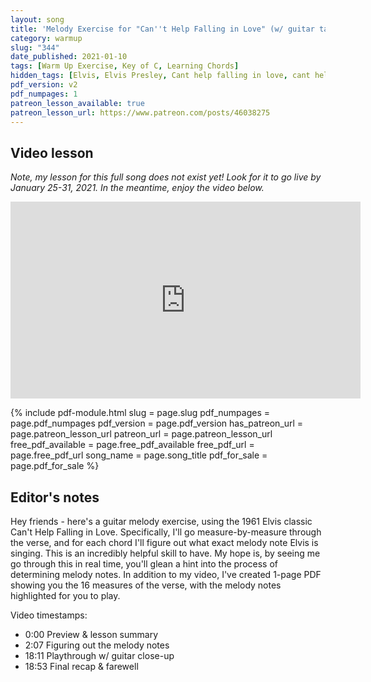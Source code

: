 ```yaml
---
layout: song
title: 'Melody Exercise for "Can''t Help Falling in Love" (w/ guitar tabs)'
category: warmup
slug: "344"
date_published: 2021-01-10
tags: [Warm Up Exercise, Key of C, Learning Chords]
hidden_tags: [Elvis, Elvis Presley, Cant help falling in love, cant help falling in love with you]
pdf_version: v2
pdf_numpages: 1
patreon_lesson_available: true
patreon_lesson_url: https://www.patreon.com/posts/46038275
---
```


## Video lesson

_Note, my lesson for this full song does not exist yet! Look for it to go live by January 25-31, 2021. In the meantime, enjoy the video below._

<iframe width="560" height="315" src="https://www.youtube.com/embed/k0JUiaUUU9c" frameborder="0" allow="accelerometer; autoplay; encrypted-media; gyroscope; picture-in-picture" allowfullscreen></iframe>

{% include pdf-module.html slug = page.slug pdf_numpages = page.pdf_numpages pdf_version = page.pdf_version has_patreon_url = page.patreon_lesson_url patreon_url = page.patreon_lesson_url free_pdf_available = page.free_pdf_available free_pdf_url = page.free_pdf_url song_name = page.song_title pdf_for_sale = page.pdf_for_sale %}

## Editor's notes

Hey friends - here's a guitar melody exercise, using the 1961 Elvis classic Can't Help Falling in Love. Specifically, I'll go measure-by-measure through the verse, and for each chord I'll figure out what exact melody note Elvis is singing. This is an incredibly helpful skill to have. My hope is, by seeing me go through this in real time, you'll glean a hint into the process of determining melody notes. In addition to my video, I've created 1-page PDF showing you the 16 measures of the verse, with the melody notes highlighted for you to play.

Video timestamps:

- 0:00 Preview & lesson summary
- 2:07 Figuring out the melody notes
- 18:11 Playthrough w/ guitar close-up
- 18:53 Final recap & farewell
